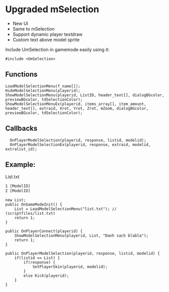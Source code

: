 # Upgraded mSelection 
- New UI
- Same to mSelection
- Support dynamic player textdraw
- Custom text above model sprite

Include UmSelection in gamemode easily using it:

```pawn
#include <UmSelection>
```

## Functions

```pawn
LoadModelSelectionMenu(f_name[]);
HideModelSelectionMenu(playerid);
ShowModelSelectionMenu(playerid, ListID, header_text[], dialogBGcolor, previewBGcolor, tdSelectionColor);
ShowModelSelectionMenuEx(playerid, items_array[], item_amount, header_text[], extraid, Xrot, Yrot, Zrot, mZoom, dialogBGcolor, previewBGcolor, tdSelectionColor);
```

## Callbacks

```pawn
  OnPlayerModelSelection(playerid, response, listid, modelid);
  OnPlayerModelSelectionEx(playerid, response, extraid, modelid, extralist_id);
```

## Example:

List.txt
```txt
1 [ModelID]
2 [ModelID]
```

```pawn
new List;
public OnGameModeInit()	{
	List = LoadModelSelectionMenu("list.txt"); // (scriptfiles/list.txt)
	return 1;
}

public OnPlayerConnect(playerid) {
	ShowModelSelectionMenu(playerid, List, "Danh sach blabla");
	return 1;
}

public OnPlayerModelSelection(playerid, response, listid, modelid) {
	if(listid == List) {
		if(response) {
			SetPlayerSkin(playerid, modelid);
		}
		else Kick(playerid);
	}
}
```

